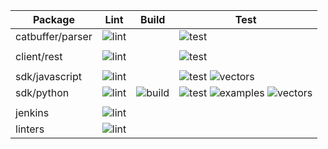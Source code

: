 
| Package          | Lint                           | Build                           | Test                                                                                     |
|------------------|--------------------------------|---------------------------------|------------------------------------------------------------------------------------------|
| catbuffer/parser | ![lint][catbuffer-parser-lint] |                                 | ![test][catbuffer-parser-test]                                                           |
|                  |                                |                                 |                                                                                          |
| client/rest      | ![lint][client-rest-lint]      |                                 | ![test][client-rest-test]                                                                |
|                  |                                |                                 |                                                                                          |
| sdk/javascript   | ![lint][sdk-javascript-lint]   |                                 | ![test][sdk-javascript-test] ![vectors][sdk-javascript-vectors]                          |
| sdk/python       | ![lint][sdk-python-lint]       | ![build][sdk-python-build]      | ![test][sdk-python-test] ![examples][sdk-python-examples] ![vectors][sdk-python-vectors] |
|                  |                                |                                 |                                                                                          |
| jenkins          | ![lint][jenkins-lint]          |                                 |                                                                                          |
| linters          | ![lint][linters-lint]          |                                 |                                                                                          |

[catbuffer-parser-lint]: https://jenkins.symboldev.com/buildStatus/icon?job=Symbol%2Ftest%20folder%2FParser%2Fdev%2F&config=catbuffer-parser-lint
[catbuffer-parser-test]: https://jenkins.symboldev.com/buildStatus/icon?job=Symbol%2Ftest%20folder%2FParser%2Fdev%2F&config=catbuffer-parser-test

[client-rest-lint]: https://jenkins.symboldev.com/buildStatus/icon?job=Symbol%2Ftest%20folder%2FRest%2Fdev%2F&config=client-rest-lint
[client-rest-test]: https://jenkins.symboldev.com/buildStatus/icon?job=Symbol%2Ftest%20folder%2FRest%2Fdev%2F&config=client-rest-test

[sdk-javascript-lint]: https://jenkins.symboldev.com/buildStatus/icon?job=Symbol%2Ftest%20folder%2Fsdk-javasscript%2Fdev%2F&config=sdk-javascript-lint
[sdk-javascript-test]: https://jenkins.symboldev.com/buildStatus/icon?job=Symbol%2Ftest%20folder%2Fsdk-javasscript%2Fdev%2F&config=sdk-javascript-test
[sdk-javascript-vectors]: https://jenkins.symboldev.com/buildStatus/icon?job=Symbol%2Ftest%20folder%2Fsdk-javasscript%2Fdev%2F&config=sdk-javascript-vectors

[sdk-python-lint]: https://jenkins.symboldev.com/buildStatus/icon?job=Symbol%2Ftest%20folder%2Fsdk-python%2Fdev%2F&config=sdk-python-lint
[sdk-python-build]: https://jenkins.symboldev.com/buildStatus/icon?job=Symbol%2Ftest%20folder%2Fsdk-python%2Fdev%2F&config=sdk-python-build
[sdk-python-test]: https://jenkins.symboldev.com/buildStatus/icon?job=Symbol%2Ftest%20folder%2Fsdk-python%2Fdev%2F&config=sdk-python-test
[sdk-python-examples]: https://jenkins.symboldev.com/buildStatus/icon?job=Symbol%2Ftest%20folder%2Fsdk-python%2Fdev%2F&config=sdk-python-examples
[sdk-python-vectors]: https://jenkins.symboldev.com/buildStatus/icon?job=Symbol%2Ftest%20folder%2Fsdk-python%2Fdev%2F&config=sdk-python-vectors

[jenkins-lint]: https://jenkins.symboldev.com/buildStatus/icon?job=Symbol%2Ftest%20folder%2FJenkins%2Fdev%2F&config=jenkins-lint

[linters-lint]: https://jenkins.symboldev.com/buildStatus/icon?job=Symbol%2Ftest%20folder%2Flinters%2Fdev%2F&config=linters-lint
